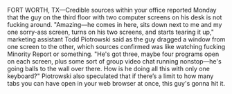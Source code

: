 FORT WORTH, TX—Credible sources within your office reported Monday that the guy on the third floor with two computer screens on his desk is not fucking around. "Amazing—he comes in here, sits down next to me and my one sorry-ass screen, turns on his two screens, and starts tearing it up," marketing assistant Todd Piotrowski said as the guy dragged a window from one screen to the other, which sources confirmed was like watching fucking Minority Report or something. "He's got three, maybe four programs open on each screen, plus some sort of group video chat running nonstop—he's going balls to the wall over there. How is he doing all this with only one keyboard?" Piotrowski also speculated that if there’s a limit to how many tabs you can have open in your web browser at once, this guy's gonna hit it.
